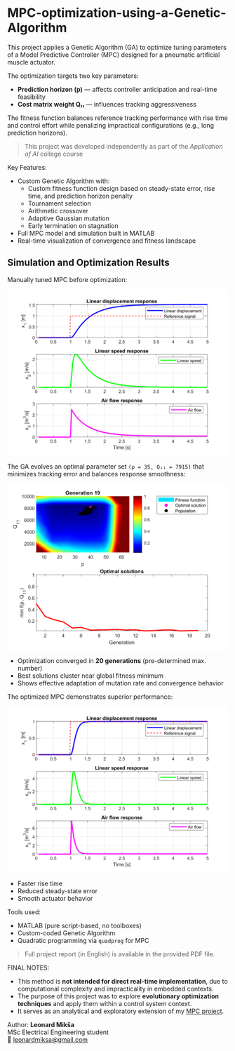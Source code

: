# MPC-optimization-using-a-Genetic-Algorithm

This project applies a Genetic Algorithm (GA) to optimize tuning parameters of a Model Predictive Controller (MPC) designed for a pneumatic artificial muscle actuator.

The optimization targets two key parameters:
- **Prediction horizon (p)** — affects controller anticipation and real-time feasibility
- **Cost matrix weight Q₁₁** — influences tracking aggressiveness

The fitness function balances reference tracking performance with rise time and control effort while penalizing impractical configurations (e.g., long prediction horizons).

> This project was developed independently as part of the *Application of AI* college course

Key Features:
- Custom Genetic Algorithm with:
  - Custom fitness function design based on steady-state error, rise time, and prediction horizon penalty
  - Tournament selection
  - Arithmetic crossover
  - Adaptive Gaussian mutation
  - Early termination on stagnation
- Full MPC model and simulation built in MATLAB
- Real-time visualization of convergence and fitness landscape

## Simulation and Optimization Results

Manually tuned MPC before optimization:

![Initial MPC Response](initial_mpc_response.png)

The GA evolves an optimal parameter set `(p = 35, Q₁₁ = 7915)` that minimizes tracking error and balances response smoothness:

![GA Visualization](ga_visualization.png)

- Optimization converged in **20 generations** (pre-determined max. number)
- Best solutions cluster near global fitness minimum
- Shows effective adaptation of mutation rate and convergence behavior

The optimized MPC demonstrates superior performance:

![Final MPC Response](final_mpc_response.png)

- Faster rise time  
- Reduced steady-state error  
- Smooth actuator behavior

Tools used:
- MATLAB (pure script-based, no toolboxes)
- Custom-coded Genetic Algorithm
- Quadratic programming via `quadprog` for MPC

> Full project report (in English) is available in the provided PDF file.

FINAL NOTES:
- This method is **not intended for direct real-time implementation**, due to computational complexity and impracticality in embedded contexts.
- The purpose of this project was to explore **evolutionary optimization techniques** and apply them within a control system context.
- It serves as an analytical and exploratory extension of my [MPC project](https://github.com/leonardmiksa1/Model-Predictive-Control).

Author:
**Leonard Mikša**  
MSc Electrical Engineering student  
📧 [leonardmiksa@gmail.com](mailto:leonardmiksa@gmail.com)

